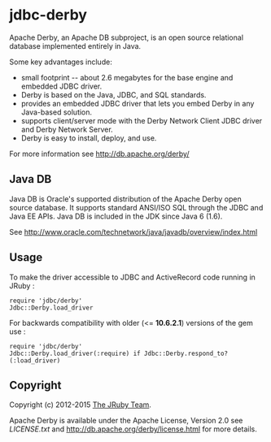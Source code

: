 # jdbc-derby

Apache Derby, an Apache DB subproject, is an open source relational database
implemented entirely in Java.

Some key advantages include:
 * small footprint -- about 2.6 megabytes for the base engine and embedded JDBC driver.
 * Derby is based on the Java, JDBC, and SQL standards.
 * provides an embedded JDBC driver that lets you embed Derby in any Java-based solution.
 * supports client/server mode with the Derby Network Client JDBC driver and Derby Network Server.
 * Derby is easy to install, deploy, and use.

For more information see http://db.apache.org/derby/

## Java DB

Java DB is Oracle's supported distribution of the Apache Derby open source database.
It supports standard ANSI/ISO SQL through the JDBC and Java EE APIs.
Java DB is included in the JDK since Java 6 (1.6).

See http://www.oracle.com/technetwork/java/javadb/overview/index.html

## Usage

To make the driver accessible to JDBC and ActiveRecord code running in JRuby :

    require 'jdbc/derby'
    Jdbc::Derby.load_driver

For backwards compatibility with older (<= **10.6.2.1**) versions of the gem use :

    require 'jdbc/derby'
    Jdbc::Derby.load_driver(:require) if Jdbc::Derby.respond_to?(:load_driver)

## Copyright

Copyright (c) 2012-2015 [The JRuby Team](https://github.com/jruby).

Apache Derby is available under the Apache License, Version 2.0
see *LICENSE.txt* and http://db.apache.org/derby/license.html for more details.
